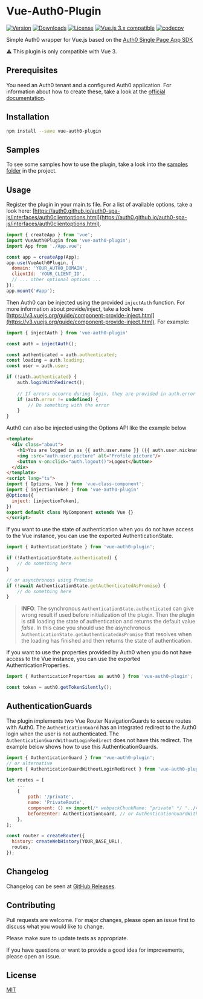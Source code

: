 # Vue-Auth0-Plugin

<a href="https://www.npmjs.com/package/vue-auth0-plugin"><img src="https://badgen.net/npm/v/vue-auth0-plugin" alt="Version"></a>
<a href="https://www.npmjs.com/package/vue-auth0-plugin"><img src="https://badgen.net/npm/dt/vue-auth0-plugin" alt="Downloads"></a>
<a href="https://www.npmjs.com/package/vue-auth0-plugin"><img src="https://badgen.net/npm/license/vue-auth0-plugin" alt="License"></a>
<a href="https://vuejs.org/"><img src="https://badgen.net/badge/Vue/3.x/green" alt="Vue.js 3.x compatible"></a>
[![codecov](https://codecov.io/gh/jnt0r/vue-auth0-plugin/branch/master/graph/badge.svg?token=VFTFA1Y8GI)](https://codecov.io/gh/jnt0r/vue-auth0-plugin)

Simple Auth0 wrapper for Vue.js based on the [Auth0 Single Page App SDK](https://auth0.com/docs/libraries/auth0-single-page-app-sdk)

:warning: This plugin is only compatible with Vue 3.

## Prerequisites

You need an Auth0 tenant and a configured Auth0 application. For information about how to create these, take a look at the [official documentation](https://auth0.com/docs/get-started).

## Installation

```bash
npm install --save vue-auth0-plugin
```

## Samples

To see some samples how to use the plugin, take a look into the [samples folder](/samples) in the project.

## Usage

Register the plugin in your main.ts file. For a list of available options, take a look here: [https://auth0.github.io/auth0-spa-js/interfaces/auth0clientoptions.html](https://auth0.github.io/auth0-spa-js/interfaces/auth0clientoptions.html).

```js
import { createApp } from 'vue';
import VueAuth0Plugin from 'vue-auth0-plugin';
import App from './App.vue';

const app = createApp(App);
app.use(VueAuth0Plugin, {
  domain: 'YOUR_AUTH0_DOMAIN',
  clientId: 'YOUR_CLIENT_ID',
  // ... other optional options ...
});
app.mount('#app');
```

Then Auth0 can be injected using the provided `injectAuth` function. For more information about provide/inject, take a look here [https://v3.vuejs.org/guide/component-provide-inject.html](https://v3.vuejs.org/guide/component-provide-inject.html). For example:

```js
import { injectAuth } from 'vue-auth0-plugin'

const auth = injectAuth();

const authenticated = auth.authenticated;
const loading = auth.loading;
const user = auth.user;

if (!auth.authenticated) {
    auth.loginWithRedirect();
    
    // If errors occurre during login, they are provided in auth.error property
    if (auth.error != undefined) {
        // Do something with the error
    }
}
```

Auth0 can also be injected using the Options API like the example below

```html
<template>
  <div class="about">
    <h1>You are logged in as {{ auth.user.name }} ({{ auth.user.nickname }})</h1>
    <img :src="auth.user.picture" alt="Profile picture"/>
    <button v-on:click="auth.logout()">Logout</button>
  </div>
</template>
<script lang="ts">
import { Options, Vue } from 'vue-class-component';
import { injectionToken } from 'vue-auth0-plugin'
@Options({
  inject: [injectionToken],
})
export default class MyComponent extends Vue {}
</script>
```

If you want to use the state of authentication when you do not have access to the Vue instance, you can use the exported AuthenticationState.

```js
import { AuthenticationState } from 'vue-auth0-plugin';

if (!AuthenticationState.authenticated) {
    // do something here
}

// or asynchronous using Promise
if (!await AuthenticationState.getAuthenticatedAsPromise) {
    // do something here
}
```

> **INFO**: The synchronous `AuthenticationState.authenticated` can give wrong result if used before initialization of the plugin. Then the plugin is still loading the state of authentication and returns the default value _false_. In this case you should use the asynchronous `AuthenticationState.getAuthenticatedAsPromise` that resolves when the loading has finished and then returns the state of authentication.

If you want to use the properties provided by Auth0 when you do not have access to the Vue instance, you can use the exported AuthenticationProperties.

```js
import { AuthenticationProperties as auth0 } from 'vue-auth0-plugin';

const token = auth0.getTokenSilently();
```

## AuthenticationGuards

The plugin implements two Vue Router NavigationGuards to secure routes with Auth0. The `AuthenticationGuard` has an integrated redirect to the Auth0 login when the user is not authenticated. The `AuthenticationGuardWithoutLoginRedirect` does not have this redirect. The example below shows how to use this AuthenticationGuards.

```js
import { AuthenticationGuard } from 'vue-auth0-plugin';
// or alternative
import { AuthenticationGuardWithoutLoginRedirect } from 'vue-auth0-plugin';

let routes = [
    ...
    {
        path: '/private',
        name: 'PrivateRoute',
        component: () => import(/* webpackChunkName: "private" */ '../views/Private.vue'),
        beforeEnter: AuthenticationGuard, // or AuthenticationGuardWithoutLoginRedirect
    },
];

const router = createRouter({
  history: createWebHistory(YOUR_BASE_URL),
  routes,
});
```

## Changelog
Changelog can be seen at [GitHub Releases](https://github.com/jnt0r/vue-auth0-plugin/releases).

## Contributing
Pull requests are welcome. For major changes, please open an issue first to discuss what you would like to change.

Please make sure to update tests as appropriate.

If you have questions or want to provide a good idea for improvements, please open an issue.

## License
[MIT](https://choosealicense.com/licenses/mit/)
